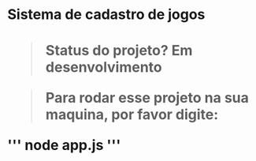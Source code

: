 <h1>Sistema de cadastro de jogos <h1>

> Status do projeto? Em desenvolvimento

> Para rodar esse projeto na sua maquina, por favor digite:

'''
node app.js 
'''
